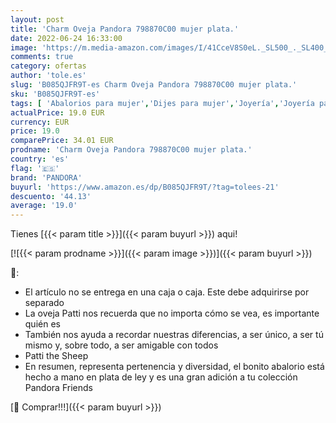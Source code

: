 ```yaml
---
layout: post
title: 'Charm Oveja Pandora 798870C00 mujer plata.'
date: 2022-06-24 16:33:00
image: 'https://m.media-amazon.com/images/I/41CceV8S0eL._SL500_._SL400_.jpg'
comments: true
category: ofertas
author: 'tole.es'
slug: 'B085QJFR9T-es Charm Oveja Pandora 798870C00 mujer plata.'
sku: 'B085QJFR9T-es'
tags: [ 'Abalorios para mujer','Dijes para mujer','Joyería','Joyería para mujer','pandora','🇪🇸', ]
actualPrice: 19.0 EUR
currency: EUR
price: 19.0
comparePrice: 34.01 EUR
prodname: 'Charm Oveja Pandora 798870C00 mujer plata.'
country: 'es'
flag: '🇪🇸'
brand: 'PANDORA'
buyurl: 'https://www.amazon.es/dp/B085QJFR9T/?tag=tolees-21'
descuento: '44.13'
average: '19.0'
---
```


Tienes [{{< param title >}}]({{< param buyurl >}}) aqui!

[![{{< param prodname >}}]({{< param image >}})]({{< param buyurl >}})

🔎:

- El artículo no se entrega en una caja o caja. Este debe adquirirse por separado
- La oveja Patti nos recuerda que no importa cómo se vea, es importante quién es
- También nos ayuda a recordar nuestras diferencias, a ser único, a ser tú mismo y, sobre todo, a ser amigable con todos
- Patti the Sheep
- En resumen, representa pertenencia y diversidad, el bonito abalorio está hecho a mano en plata de ley y es una gran adición a tu colección Pandora Friends

[🛒 Comprar!!!]({{< param buyurl >}})
